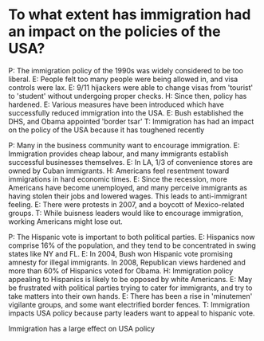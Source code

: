 # To what extent has immigration had an impact on the policies of the USA?

P: The immigration policy of the 1990s was widely considered to be too liberal.
E: People felt too many people were being allowed in, and visa controls were lax.
E: 9/11 hijackers were able to change visas from 'tourist' to 'student' without undergoing proper checks.
H: Since then, policy has hardened.
E: Various measures have been introduced which have successfully reduced immigration into the USA.
E: Bush established the DHS, and Obama appointed 'border tsar'
T: Immigration has had an impact on the policy of the USA because it has toughened recently

P: Many in the business community want to encourage immigration.
E: Immigration provides cheap labour, and many immigrants establish successful businesses themselves.
E: In LA, 1/3 of convenience stores are owned by Cuban immigrants.
H: Americans feel resentment toward immigrations in hard economic times.
E: Since the recession, more Americans have become unemployed, and many perceive immigrants as having stolen their jobs and lowered wages. This leads to anti-immigrant feeling.
E: There were protests in 2007, and a boycott of Mexico-related groups.
T: While buisness leaders would like to encourage immigration, working Americans might lose out.

P: The Hispanic vote is important to both political parties.
E: Hispanics now comprise 16% of the population, and they tend to be concentrated in swing states like NY and FL.
E: In 2004, Bush won Hispanic vote promising amnesty for illegal immigrants. In 2008, Republican views hardened and more than 60% of Hispanics voted for Obama.
H: Immigration policy appealing to Hispanics is likely to be opposed by white Americans.
E: May be frustrated with political parties trying to cater for immigrants, and try to take matters into their own hands.
E: There has been a rise in 'minutemen' vigilante groups, and some want electrified border fences.
T: Immigration impacts USA policy because party leaders want to appeal to hispanic vote.

Immigration has a large effect on USA policy